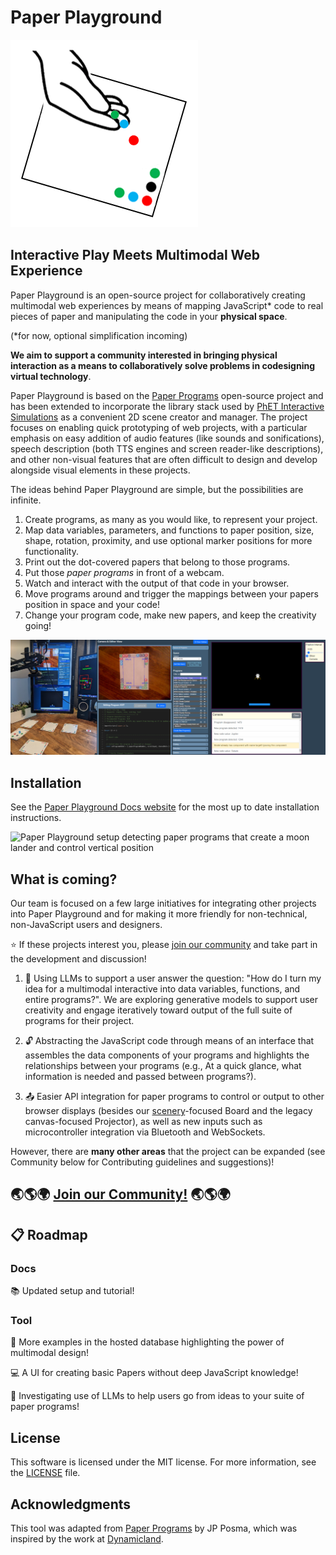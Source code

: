 # Paper Playground 

![logo](docs/assets/hand-with-dots.png)

## Interactive Play Meets Multimodal Web Experience

Paper Playground is an open-source project for collaboratively creating multimodal web experiences by means of mapping JavaScript* code to real pieces of paper and manipulating the code in your **physical space**.

(*for now, optional simplification incoming)

**We aim to support a community interested in bringing physical interaction as a means to collaboratively solve problems in codesigning virtual technology**.

Paper Playground is based on the [Paper Programs](https://paperprograms.org) open-source project and has been extended to incorporate the library stack used by [PhET Interactive Simulations](https://www.github.com/phetsims/community) as a convenient 2D scene creator and manager. The project focuses on enabling quick prototyping of web projects, with a particular emphasis on easy addition of audio features (like sounds and sonifications), speech description (both TTS engines and screen reader-like descriptions), and other non-visual features that are often difficult to design and develop alongside visual elements in these projects.

The ideas behind Paper Playground are simple, but the possibilities are infinite. 

1. Create programs, as many as you would like, to represent your project.
2. Map data variables, parameters, and functions to paper position, size, shape, rotation, proximity, and use optional marker positions for more functionality.
3. Print out the dot-covered papers that belong to those programs. 
4. Put those *paper programs* in front of a webcam. 
5. Watch and interact with the output of that code in your browser. 
6. Move programs around and trigger the mappings between your papers position in space and your code!
7. Change your program code, make new papers, and keep the creativity going!

![Paper Playground setup detecting paper programs that create a moon lander and control vertical thrust](/docs/assets/full-interface.png)

## Installation

See the [Paper Playground Docs website](https://phetsims.github.io/paper-land/setup/install/) for the most up to date installation instructions.

![Paper Playground setup detecting paper programs that create a moon lander and control vertical position](/www/web-assets/lunar-lander-craft.gif)

## What is coming?

Our team is focused on a few large initiatives for integrating other projects into Paper Playground and for making it more friendly for non-technical, non-JavaScript users and designers. 

⭐ If these projects interest you, please [join our community](https://phetsims.github.io/paper-land/community/) and take part in the development and discussion!

1. :robot: Using LLMs to support a user answer the question: "How do I turn my idea for a multimodal interactive into data variables, functions, and entire programs?". We are exploring generative models to support user creativity and engage iteratively toward output of the full suite of programs for their project.

2. :unlock: Abstracting the JavaScript code through means of an interface that assembles the data components of your programs and highlights the relationships between your programs (e.g., At a quick glance, what information is needed and passed between programs?).

3. :outbox_tray: Easier API integration for paper programs to control or output to other browser displays (besides our [scenery](https://github.com/phetsims/scenery)-focused Board and the legacy canvas-focused Projector), as well as new inputs such as microcontroller integration via Bluetooth and WebSockets.

However, there are **many other areas** that the project can be expanded (see Community below for Contributing guidelines and suggestions)!

## :earth_asia::earth_americas::earth_africa: [Join our Community!](https://phetsims.github.io/paper-land/community/) :earth_asia::earth_americas::earth_africa:

## :clipboard: Roadmap

### Docs
:books:  Updated setup and tutorial!

### Tool
:page_with_curl:  More examples in the hosted database highlighting the power of multimodal design!

:computer:  A UI for creating basic Papers without deep JavaScript knowledge!

:robot: Investigating use of LLMs to help users go from ideas to your suite of paper programs!

## License

This software is licensed under the MIT license. For more information, see the [LICENSE](https://github.com/phetsims/paper-land/blob/master/LICENSE) file.

## Acknowledgments

This tool was adapted from [Paper Programs](https://paperprograms.org/) by JP Posma, which was inspired by the work at [Dynamicland](https://dynamicland.org).
